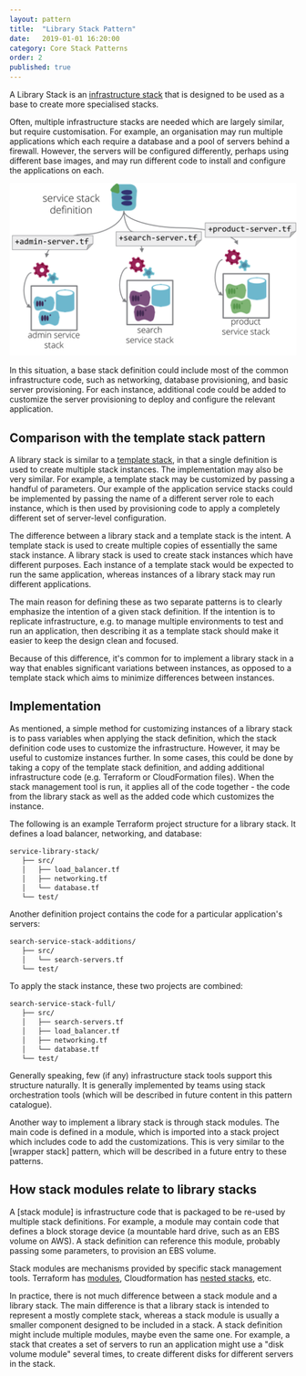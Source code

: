 ```yaml
---
layout: pattern
title:  "Library Stack Pattern"
date:   2019-01-01 16:20:00
category: Core Stack Patterns
order: 2
published: true
---
```


A Library Stack is an [infrastructure stack](/patterns/core-stack/) that is designed to be used as a base to create more specialised stacks.

Often, multiple infrastructure stacks are needed which are largely similar, but require customisation. For example, an organisation may run multiple applications which each require a database and a pool of servers behind a firewall. However, the servers will be configured differently, perhaps using different base images, and may run different code to install and configure the applications on each.


![A Library Stack is an infrastructure stack that is designed to be used as a base to create more specialised stacks](images/library-stack.png)


In this situation, a base stack definition could include most of the common infrastructure code, such as networking, database provisioning, and basic server provisioning. For each instance, additional code could be added to customize the server provisioning to deploy and configure the relevant application.


## Comparison with the template stack pattern

A library stack is similar to a [template stack](template-stack.html), in that a single definition is used to create multiple stack instances. The implementation may also be very similar. For example, a template stack may be customized by passing a handful of parameters. Our example of the application service stacks could be implemented by passing the name of a different server role to each instance, which is then used by provisioning code to apply a completely different set of server-level configuration.

The difference between a library stack and a template stack is the intent. A template stack is used to create multiple copies of essentially the same stack instance. A library stack is used to create stack instances which have different purposes. Each instance of a template stack would be expected to run the same application, whereas instances of a library stack may run different applications.

The main reason for defining these as two separate patterns is to clearly emphasize the intention of a given stack definition. If the intention is to replicate infrastructure, e.g. to manage multiple environments to test and run an application, then describing it as a template stack should make it easier to keep the design clean and focused.

Because of this difference, it's common for to implement a library stack in a way that enables significant variations between instances, as opposed to a template stack which aims to minimize differences between instances.


## Implementation

As mentioned, a simple method for customizing instances of a library stack is to pass variables when applying the stack definition, which the stack definition code uses to customize the infrastructure. However, it may be useful to customize instances further. In some cases, this could be done by taking a copy of the template stack definition, and adding additional infrastructure code (e.g. Terraform or CloudFormation files). When the stack management tool is run, it applies all of the code together - the code from the library stack as well as the added code which customizes the instance.


The following is an example Terraform project structure for a library stack. It defines a load balancer, networking, and database:

~~~ console
service-library-stack/
   ├── src/
   │   ├── load_balancer.tf
   │   ├── networking.tf
   │   └── database.tf
   └── test/
~~~

Another definition project contains the code for a particular application's servers:

~~~ console
search-service-stack-additions/
   ├── src/
   │   └── search-servers.tf
   └── test/
~~~

To apply the stack instance, these two projects are combined:

~~~ console
search-service-stack-full/
   ├── src/
   │   ├── search-servers.tf
   │   ├── load_balancer.tf
   │   ├── networking.tf
   │   └── database.tf
   └── test/
~~~

Generally speaking, few (if any) infrastructure stack tools support this structure naturally. It is generally implemented by teams using stack orchestration tools (which will be described in future content in this pattern catalogue).

Another way to implement a library stack is through stack modules. The main code is defined in a module, which is imported into a stack project which includes code to add the customizations. This is very similar to the [wrapper stack] pattern, which will be described in a future entry to these patterns.


## How stack modules relate to library stacks

A [stack module] is infrastructure code that is packaged to be re-used by multiple stack definitions. For example, a module may contain code that defines a block storage device (a mountable hard drive, such as an EBS volume on AWS). A stack definition can reference this module, probably passing some parameters, to provision an EBS volume.

Stack modules are mechanisms provided by specific stack management tools. Terraform has [modules](https://www.terraform.io/docs/modules/index.html), Cloudformation has [nested stacks](https://aws.amazon.com/blogs/devops/use-nested-stacks-to-create-reusable-templates-and-support-role-specialization/), etc.

In practice, there is not much difference between a stack module and a library stack. The main difference is that a library stack is intended to represent a mostly complete stack, whereas a stack module is usually a smaller component designed to be included in a stack. A stack definition might include multiple modules, maybe even the same one. For example, a stack that creates a set of servers to run an application might use a "disk volume module" several times, to create different disks for different servers in the stack.

